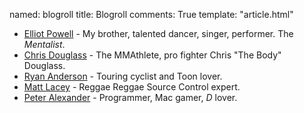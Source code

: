 named: blogroll
title: Blogroll
comments: True
template: "article.html"

* [Elliot Powell][elliot] - My brother, talented dancer, singer, performer. The _Mentalist_.
* [Chris Douglass][doug] - The MMAthlete, pro fighter Chris "The Body" Douglass.
* [Ryan Anderson][randle] - Touring cyclist and Toon lover.
* [Matt Lacey][lacey] - Reggae Reggae Source Control expert.
* [Peter Alexander][peter] - Programmer, Mac gamer, _D_ lover.

[elliot]: http://elliotpowell.co.uk "Brother and Dancer"
[doug]: http://doug-the-body.blogspot.co.uk "Fighter and statistician"
[randle]: http://lifeonabike.co.uk "Touring cyclist"
[lacey]: http://matt-lacey.com "'Dodgy as piss, man!"
[peter]: http://poita.org "Writes code, makes games"
